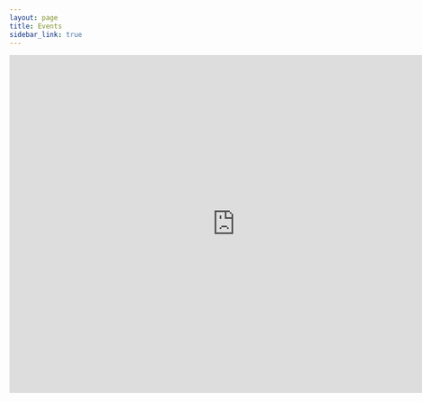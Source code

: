 ```yaml
---
layout: page
title: Events
sidebar_link: true
---
```


<iframe src="https://calendar.google.com/calendar/embed?src=78af5f6v55muarfpa9ri905tro%40group.calendar.google.com&ctz=America%2FNew_York" style="border: 0" width="800" height="600" frameborder="0" scrolling="no"></iframe>